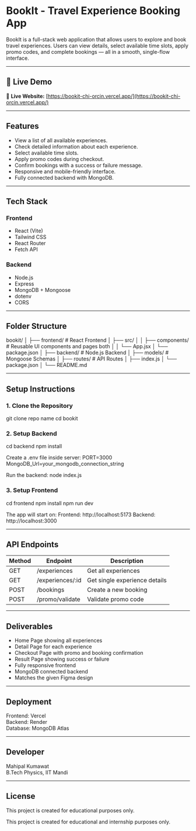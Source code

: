 # BookIt - Travel Experience Booking App

BookIt is a full-stack web application that allows users to explore and book travel experiences. Users can view details, select available time slots, apply promo codes, and complete bookings — all in a smooth, single-flow interface.

---
## 🚀 Live Demo

🔗 **Live Website:** [https://bookit-chi-orcin.vercel.app/](https://bookit-chi-orcin.vercel.app/)

---
## Features

- View a list of all available experiences.
- Check detailed information about each experience.
- Select available time slots.
- Apply promo codes during checkout.
- Confirm bookings with a success or failure message.
- Responsive and mobile-friendly interface.
- Fully connected backend with MongoDB.

---

## Tech Stack

### Frontend
- React (Vite)
- Tailwind CSS
- React Router
- Fetch API

### Backend
- Node.js
- Express
- MongoDB + Mongoose
- dotenv
- CORS

---

## Folder Structure

bookit/
│
├── frontend/                # React Frontend
│   ├── src/
│   │   ├── components/    # Reusable UI components and pages both
│   │   └── App.jsx
│   └── package.json
│
├── backend/                # Node.js Backend
│   ├── models/            # Mongoose Schemas
│   ├── routes/            # API Routes
│   ├── index.js
│   └── package.json
│
└── README.md

---

## Setup Instructions

### 1. Clone the Repository
git clone repo name
cd bookit

### 2. Setup Backend
cd backend
npm install

Create a .env file inside server:
PORT=3000
MongoDB_Url=your_mongodb_connection_string

Run the backend:
node index.js

### 3. Setup Frontend
cd frontend
npm install
npm run dev

The app will start on:
Frontend: http://localhost:5173
Backend: http://localhost:3000

---

## API Endpoints

Method | Endpoint | Description
-------|-----------|------------
GET | /experiences | Get all experiences
GET | /experiences/:id | Get single experience details
POST | /bookings | Create a new booking
POST | /promo/validate | Validate promo code

---

## Deliverables

- Home Page showing all experiences
- Detail Page for each experience
- Checkout Page with promo and booking confirmation
- Result Page showing success or failure
- Fully responsive frontend
- MongoDB connected backend
- Matches the given Figma design

---

## Deployment

Frontend: Vercel  
Backend: Render  
Database: MongoDB Atlas  

---

## Developer

Mahipal Kumawat  
B.Tech Physics, IIT Mandi  

---

## License
This project is created for educational  purposes only.

This project is created for educational and internship purposes only.
